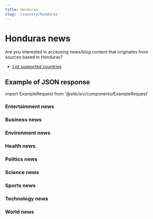 ```yaml
---
title: Honduras
slug: '/country/honduras'
---
```


# Honduras news

Are you interested in accessing news/blog content that originates from sources based in Honduras?

- [List supported countries](/articles/countries)

## Example of JSON response

import ExampleRequest from '@site/src/components/ExampleRequest'

### Entertainment news
<ExampleRequest url="https://apitube.io/v1/news/articles?limit=2&category=news/Arts_and_Entertainment&country=hn"></ExampleRequest>

### Business news
<ExampleRequest url="https://apitube.io/v1/news/articles?limit=2&category=news/Business&country=hn"></ExampleRequest>

### Environment news
<ExampleRequest url="https://apitube.io/v1/news/articles?limit=2&category=news/Environment&country=hn"></ExampleRequest>

### Health news
<ExampleRequest url="https://apitube.io/v1/news/articles?limit=2&category=news/Health&country=hn"></ExampleRequest>

### Politics news
<ExampleRequest url="https://apitube.io/v1/news/articles?limit=2&category=news/Politics&country=hn"></ExampleRequest>

### Science news
<ExampleRequest url="https://apitube.io/v1/news/articles?limit=2&category=news/Science&country=hn"></ExampleRequest>

### Sports news
<ExampleRequest url="https://apitube.io/v1/news/articles?limit=2&category=news/Sports&country=hn"></ExampleRequest>

### Technology news
<ExampleRequest url="https://apitube.io/v1/news/articles?limit=2&category=news/Technology&country=hn"></ExampleRequest>

### World news
<ExampleRequest url="https://apitube.io/v1/news/articles?limit=2&category=news/World&country=hn"></ExampleRequest>
